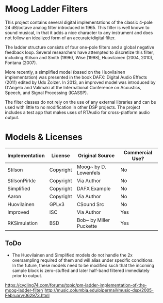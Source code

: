 # Moog Ladder Filters

This project contains several digital implementations of the classic 4-pole 24 dB/octave analog filter introduced in 1965. This filter is well known to sound musical, in that it adds a nice character to any instrument and does not follow an idealized form of an accurate/digital filter. 

The ladder structure consists of four one-pole filters and a global negative feedback loop. Several researchers have attempted to discretize this filter, including Stilson and Smith (1996), Wise (1998), Huovilainen (2004, 2010), Fontana (2007). 

More recently, a simplified model (based on the Huovilainen implementation) was presented in the book DAFX: Digital Audio Effects (2011) edited by Udo Zolzer. In 2013, an improved model was introduced by D'Angelo and Valimaki at the International Conference on Acoustics, Speech, and Signal Processing (ICASSP). 

The filter classes do not rely on the use of any external libraries and can be used with little to no modification in other DSP projects. The project includes a test app that makes uses of RTAudio for cross-platform audio output. 

# Models & Licenses

Implementation | License | Original Source | Commercial Use? 
------------- | ------------- | ----------------- | -----------------
Stilson | Copyright | Moog~ by D. Lowenfels | No
StilsonPirkle | Copyright | Via Author | No 
Simplified | Copyright | DAFX Example | No
Aaron | Copyright | Via Author | No 
Huovilainen  | GPLv3 | CSound Src | No 
Improved | ISC | Via Author | Yes
RKSimulation | BSD | Bob~ by Miller Puckette | Yes

## ToDo

* The Huovilainen and Simplified models do not handle the 2x oversampling required of them and will alias under specific conditions. In the future, these models need to be modified such that the incoming sample block is zero-stuffed and later half-band filtered immediately prior to output.

https://cycling74.com/forums/topic/pm-ladder-implementation-of-the-moog-ladder-filter/
http://music.columbia.edu/pipermail/music-dsp/2005-February/062973.html
